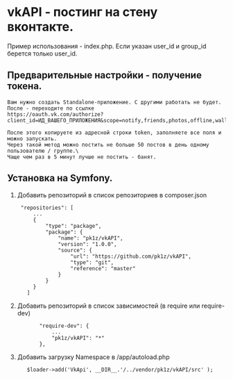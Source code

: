 # vkAPI - постинг на стену вконтакте.

Пример использования - index.php.
Если указан user_id и group_id берется только user_id.

## Предварительные настройки - получение токена.

    Вам нужно создать Standalone-приложение. С другими работать не будет.
    После - переходите по ссылке 
    https://oauth.vk.com/authorize?client_id=ИД_ВАШЕГО_ПРИЛОЖЕНИЯ&scope=notify,friends,photos,offline,wall&redirect_uri=blank.html&display=popup&response_type=token
    
    После этого копируете из адресной строки token, заполняете все поля и можно запускать.
    Через такой метод можно постить не больше 50 постов в день одному пользователю / группе.\
    Чаще чем раз в 5 минут лучше не постить - банят.

## Установка на Symfony.
 1. Добавить репозиторий в список репозиториев в composer.json
 
    ```
     "repositories": [
         ...
         {
             "type": "package",
             "package": {
                 "name": "pk1z/vkAPI",
                 "version": "1.0.0",
                 "source": {
                     "url": "https://github.com/pk1z/vkAPI",
                     "type": "git",
                     "reference": "master"
                 }
             }
         }
       ]
    ```   
    
 2. Добавить репозиторий в список зависимостей (в require или require-dev)
    
    ```
           "require-dev": {
               ... 
               "pk1z/vkAPI": "*"
           },
    ```
              
 3. Добавить загрузку Namespace в /app/autoload.php
               
    ```
       $loader->add('VkApi', __DIR__.'/../vendor/pk1z/vkAPI/src' );
    ```       